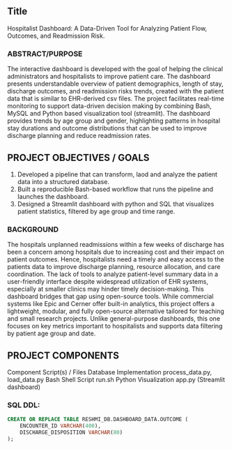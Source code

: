 ## Title

Hospitalist Dashboard: A Data-Driven Tool for Analyzing Patient Flow, Outcomes, and Readmission Risk. 

### ABSTRACT/PURPOSE

The interactive dashboard is developed with the goal of helping the clinical administrators and hospitalists to improve patient care. The dashboard presents understandable overview of patient demographics, length of stay, discharge outcomes, and readmission risks trends, created with the patient data that is similar to EHR-derived csv files. The project facilitates real-time monitoring to support data-driven decision making by combining Bash, MySQL and Python based visualization tool (streamlit). The dashboard provides trends by age group and gender, highlighting patterns in hospital stay durations and outcome distributions that can be used to improve discharge planning and reduce readmission rates.

## PROJECT OBJECTIVES / GOALS

1. Developed a pipeline that can transform, laod and analyze the patient data into a structured database.
2. Built a reproducible Bash-based workflow that runs the pipeline and launches the dashboard.
3. Designed a Streamlit dashboard with python and SQL that visualizes patient statistics, filtered by age group and time range.

### BACKGROUND

The hospitals unplanned readmissions within a few weeks of discharge has been a concern among hospitals due to increasing cost and their impact on patient outcomes. Hence, hospitalists need a timely and easy access to the patients data to improve discharge planning, resource allocation, and care coordination.
The lack of tools to analyze patient-level summary data in a user-friendly interface despite widespread utilization of EHR systems, especially at smaller clinics may hinder timely decision-making. This dashboard bridges that gap using open-source tools.
While commercial systems like Epic and Cerner offer built-in analytics, this project offers a lightweight, modular, and fully open-source alternative tailored for teaching and small research projects. Unlike general-purpose dashboards, this one focuses on key metrics important to hospitalists and supports data filtering by patient age group and date.

## PROJECT COMPONENTS

Component	             Script(s) / Files
Database Implementation	 process_data.py, load_data.py
Bash Shell Script	     run.sh
Python Visualization	 app.py (Streamlit dashboard)




### SQL DDL:

```sql
CREATE OR REPLACE TABLE RESHMI_DB.DASHBOARD_DATA.OUTCOME (
    ENCOUNTER_ID VARCHAR(400),
    DISCHARGE_DISPOSITION VARCHAR(80)
);
